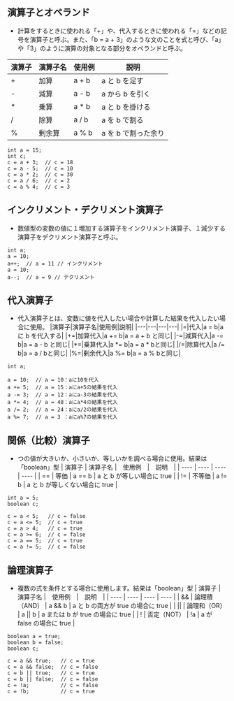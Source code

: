 ## 演算子とオペランド
- 計算をするときに使われる「+」や、代入するときに使われる「=」などの記号を演算子と呼ぶ。また、「b = a + 3」のような文のことを式と呼び、「a」や「3」のように演算の対象となる部分をオペランドと呼ぶ。

|演算子|演算子名|使用例|説明|
|---|---|---|---|
|+|加算|a + b|a と b を足す|
|-|減算|a - b|a から b を引く|
|*|乗算|a * b|a と b を掛ける|
|/|除算|a / b|a を b で割る|
|%|剰余算|a % b|a を b で割った余り|

```
int a = 15;
int c;
c = a + 3;  // c = 18
c = a - 5;  // c = 10
c = a * 2;  // c = 30
c = a / 6;  // c = 2
c = a % 4;  // c = 3
```

## インクリメント・デクリメント演算子
- 数値型の変数の値に１増加する演算子をインクリメント演算子、１減少する演算子をデクリメント演算子と呼ぶ。
```
int a;
a = 10;
a++;  // a = 11 // インクリメント
a = 10;
a--;  // a = 9 // デクリメント
```

## 代入演算子
- 代入演算子とは、変数に値を代入したい場合や計算した結果を代入したい場合に使用。
|演算子|演算子名|使用例|説明|
|---|---|---|---|
|=|代入|a = b|a に b を代入する|
|+=|加算代入|a += b|a = a + b と同じ|
|-=|減算代入|a -= b|a = a - b と同じ|
|*=|乗算代入|a *= b|a = a * bと同じ|
|/=|除算代入|a /= b|a = a / bと同じ|
|%=|剰余代入|a %= b|a = a % bと同じ|
```
int a;

a = 10;  // a = 10：aに10を代入
a += 5;  // a = 15：aにa+5の結果を代入
a -= 3;  // a = 12：aにa-3の結果を代入
a *= 4;  // a = 48：aにa*4の結果を代入
a /= 2;  // a = 24：aにa/2の結果を代入
a %= 7;  // a = 3 ：aにa%7の結果を代入
```
## 関係（比較）演算子
- つの値が大きいか、小さいか、等しいかを調べる場合に使用。結果は「boolean」型
|  演算子  | 演算子名 |　使用例　|　説明　|
| ---- | ---- | ---- | ---- |
|  == |  等価  |  a == b  |  a と b が等しい場合に true  |
|  !=  |  不等価  |  a != b  |  a と b が等しくない場合に true  |
```
int a = 5;
boolean c;

c = a < 5;   // c = false
c = a <= 5;  // c = true
c = a > 4;   // c = true
c = a >= 6;  // c = false
c = a == 5;  // c = true
c = a != 5;  // c = false
```

## 論理演算子
- 複数の式を条件とする場合に使用します。結果は「boolean」型
|  演算子  | 演算子名 |　使用例　|　説明　|
| ---- | ---- | ---- | ---- |
|  &&  |  論理積（AND）  |  a && b  |  a と b の両方が true の場合に true  |
|  ||  |  論理和（OR）  |  a || b  |  a または b が true の場合に true  |
|  !  |   否定（NOT）  |  !a  |  a が false の場合に true  |
```
boolean a = true;
boolean b = false;
boolean c;

c = a && true;   // c = true
c = a && false;  // c = false
c = b || true;   // c = true
c = b || false;  // c = false
c = !a;          // c = false
c = !b;          // c = true
```
